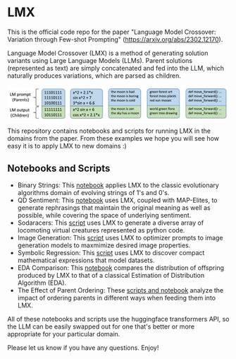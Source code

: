 # LMX

This is the official code repo for the paper "Language Model Crossover: Variation through Few-shot Prompting" (https://arxiv.org/abs/2302.12170).

Language Model Crossover (LMX) is a method of generating solution variants using Large Language Models (LLMs).
Parent solutions (represented as text) are simply concatenated and fed into the LLM, which naturally produces variations, which are parsed as children.

![alt text](https://github.com/jal278/lmx/blob/main/images/lmx_examples.png)

This repository contains notebooks and scripts for running LMX in the domains from the paper.
From these examples we hope you will see how easy it is to apply LMX to new domains :)

## Notebooks and Scripts
- Binary Strings: This [notebook](binary_strings.ipynb) applies LMX to the classic evolutionary algorithms domain of evolving strings of 1's and 0's.
- QD Sentiment: This [notebook](lmx_sentiment_demo.ipynb) uses LMX, coupled with MAP-Elites, to generate rephrasings that maintain the original meaning as well as possible, while covering the space of underlying sentiment.
- Sodaracers: This [script](sodaracers.py) uses LMX to generate a diverse array of locomoting virtual creatures represented as python code.
- Image Generation: This [script](stablediffusion.py) uses LMX to optimizer prompts to image generation models to maxmimize desired image properties.
- Symbolic Regression: This [script](symbolic_regresion.py) uses LMX to discover compact mathematical expressions that model datasets.
- EDA Comparison: This [notebook](probability_experiment/plot_probability_diff.ipynb) compares the distribution of offspring produced by LMX to that of a classical Estimation of Distribution Algorithm (EDA).
- The Effect of Parent Ordering: These [scripts and notebook](order_experiment) analyze the impact of ordering parents in different ways when feeding them into LMX.

All of these notebooks and scripts use the huggingface transformers API, so the LLM can be easily swapped out for one that's better or more appropriate for your particular domain.

Please let us know if you have any questions. Enjoy!
